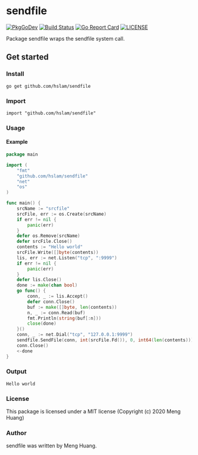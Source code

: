 # sendfile
[![PkgGoDev](https://pkg.go.dev/badge/github.com/hslam/sendfile)](https://pkg.go.dev/github.com/hslam/sendfile)
[![Build Status](https://travis-ci.org/hslam/sendfile.svg?branch=master)](https://travis-ci.org/hslam/sendfile)
[![Go Report Card](https://goreportcard.com/badge/github.com/hslam/sendfile)](https://goreportcard.com/report/github.com/hslam/sendfile)
[![LICENSE](https://img.shields.io/github/license/hslam/sendfile.svg?style=flat-square)](https://github.com/hslam/sendfile/blob/master/LICENSE)

Package sendfile wraps the sendfile system call.

## Get started

### Install
```
go get github.com/hslam/sendfile
```
### Import
```
import "github.com/hslam/sendfile"
```
### Usage
#### Example
```go
package main

import (
	"fmt"
	"github.com/hslam/sendfile"
	"net"
	"os"
)

func main() {
	srcName := "srcfile"
	srcFile, err := os.Create(srcName)
	if err != nil {
		panic(err)
	}
	defer os.Remove(srcName)
	defer srcFile.Close()
	contents := "Hello world"
	srcFile.Write([]byte(contents))
	lis, err := net.Listen("tcp", ":9999")
	if err != nil {
		panic(err)
	}
	defer lis.Close()
	done := make(chan bool)
	go func() {
		conn, _ := lis.Accept()
		defer conn.Close()
		buf := make([]byte, len(contents))
		n, _ := conn.Read(buf)
		fmt.Println(string(buf[:n]))
		close(done)
	}()
	conn, _ := net.Dial("tcp", "127.0.0.1:9999")
	sendfile.SendFile(conn, int(srcFile.Fd()), 0, int64(len(contents)))
	conn.Close()
	<-done
}
```

### Output
```
Hello world
```

### License
This package is licensed under a MIT license (Copyright (c) 2020 Meng Huang)


### Author
sendfile was written by Meng Huang.


